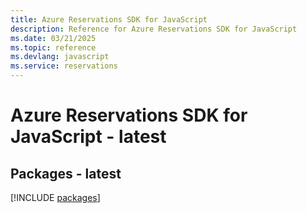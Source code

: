 ```yaml
---
title: Azure Reservations SDK for JavaScript
description: Reference for Azure Reservations SDK for JavaScript
ms.date: 03/21/2025
ms.topic: reference
ms.devlang: javascript
ms.service: reservations
---
```

# Azure Reservations SDK for JavaScript - latest
## Packages - latest
[!INCLUDE [packages](reservations-index.md)]